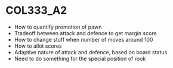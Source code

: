 # COL333_A2
- How to quantify promotion of pawn
- Tradeoff between attack and defence to get margin score
- How to change stuff when number of moves around 100
- How to allot scores
- Adaptive nature of attack and defence, based on board status
- Need to do something for the special position of rook
